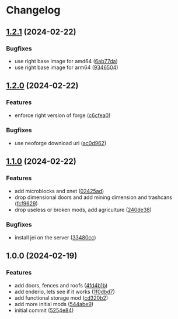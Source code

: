 # Changelog

## [1.2.1](https://github.com/crafthippie/grimson/compare/v1.2.0...v1.2.1) (2024-02-22)


### Bugfixes

* use right base image for amd64 ([6ab77da](https://github.com/crafthippie/grimson/commit/6ab77dade23dd89c7d1bd1648727c6c525eeb39e))
* use right base image for arm64 ([9346504](https://github.com/crafthippie/grimson/commit/9346504477a7ddc11e105badd97dc55bf93bb127))

## [1.2.0](https://github.com/crafthippie/grimson/compare/v1.1.0...v1.2.0) (2024-02-22)


### Features

* enforce right version of forge ([c6cfea0](https://github.com/crafthippie/grimson/commit/c6cfea025e92fa048641564139b53bd2efbfb9ce))


### Bugfixes

* use neoforge download url ([ac0d962](https://github.com/crafthippie/grimson/commit/ac0d962fc5909dbe1c5c16314452edcce56cc1ec))

## [1.1.0](https://github.com/crafthippie/grimson/compare/v1.0.0...v1.1.0) (2024-02-22)


### Features

* add microblocks and xnet ([02425ad](https://github.com/crafthippie/grimson/commit/02425ad1913bfcd94329401959e67fd1aebd3297))
* drop dimensional doors and add mining dimension and trashcans ([fcf9629](https://github.com/crafthippie/grimson/commit/fcf9629364fef69628f77bf2a7f41fce235a97f3))
* drop useless or broken mods, add agriculture ([240de38](https://github.com/crafthippie/grimson/commit/240de3850298c19f7535786744413a73f12cfe48))


### Bugfixes

* install jei on the server ([33480cc](https://github.com/crafthippie/grimson/commit/33480ccc09e77de50d306607982af3d8044cae5c))

## 1.0.0 (2024-02-19)


### Features

* add doors, fences and roofs ([4fd4b1b](https://github.com/crafthippie/grimson/commit/4fd4b1bcc3966724a56aa5902bf8c10f84dd2edc))
* add enderio, lets see if it works ([1f0dbd7](https://github.com/crafthippie/grimson/commit/1f0dbd777d7b542e0ad6d824c3f0b54509fc8f04))
* add functional storage mod ([cd320b2](https://github.com/crafthippie/grimson/commit/cd320b21895a2932230cec93842c2511da45f345))
* add more initial mods ([544abe9](https://github.com/crafthippie/grimson/commit/544abe9fb6c855289ab09d87969469405bf51441))
* initial commit ([5254e84](https://github.com/crafthippie/grimson/commit/5254e8436d7de90023df1139bbaf40a9578dccce))
